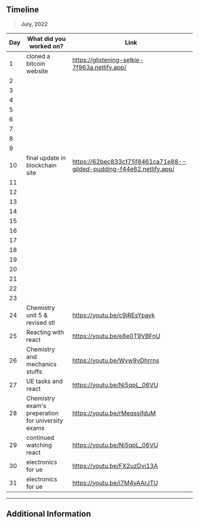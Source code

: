## Timeline

> **July, 2022**

|Day|What did you worked on?|Link|
|-------|------|--------|
|1|cloned a bitcoin website|https://glistening-selkie-7f963a.netlify.app/|
|2|||
|3|||
|4|||
|5|||
|6|||
|7|||
|8|||
|9|||
|10|final update in blockchain site|https://62bec833cf75f8461ca71e88--gilded-pudding-f44e62.netlify.app/|
|11|||
|12|||
|13|||
|14|||
|15|||
|16|||
|17|||
|18|||
|19|||
|20|||
|21|||
|22|||
|23|||
|24|Chemistry unit 5 & revised stl|https://youtu.be/c9iREsYpayk|
|25|Reacting with react|https://youtu.be/e8e0T9VBFnU|
|26|Chemistry and mechanics stuffs|https://youtu.be/Wvw9vDhrrns|
|27|UE tasks and react|https://youtu.be/Ni5qpL_06VU|
|28|Chemistry exam's preperation for university exams|https://youtu.be/rMeqssjfduM|
|29|continued watching react|https://youtu.be/Ni5qpL_06VU|
|30|electronics for ue|https://youtu.be/FX2uzDvi13A|
|31|electronics for ue |https://youtu.be/i7M4vAArJTU|



---

## Additional Information
